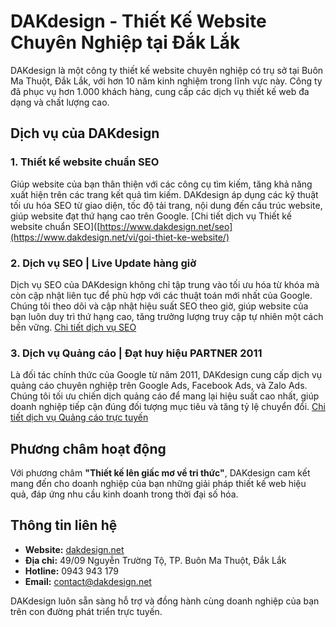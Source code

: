 # DAKdesign - Thiết Kế Website Chuyên Nghiệp tại Đắk Lắk

DAKdesign là một công ty thiết kế website chuyên nghiệp có trụ sở tại Buôn Ma Thuột, Đắk Lắk, với hơn 10 năm kinh nghiệm trong lĩnh vực này. Công ty đã phục vụ hơn 1.000 khách hàng, cung cấp các dịch vụ thiết kế web đa dạng và chất lượng cao.


## Dịch vụ của DAKdesign

### 1. Thiết kế website chuẩn SEO  
Giúp website của bạn thân thiện với các công cụ tìm kiếm, tăng khả năng xuất hiện trên các trang kết quả tìm kiếm. DAKdesign áp dụng các kỹ thuật tối ưu hóa SEO từ giao diện, tốc độ tải trang, nội dung đến cấu trúc website, giúp website đạt thứ hạng cao trên Google.
[Chi tiết dịch vụ Thiết kế website chuẩn SEO]([https://www.dakdesign.net/seo](https://www.dakdesign.net/vi/goi-thiet-ke-website/)

### 2. Dịch vụ SEO | Live Update hàng giờ  
Dịch vụ SEO của DAKdesign không chỉ tập trung vào tối ưu hóa từ khóa mà còn cập nhật liên tục để phù hợp với các thuật toán mới nhất của Google. Chúng tôi theo dõi và cập nhật hiệu suất SEO theo giờ, giúp website của bạn luôn duy trì thứ hạng cao, tăng trưởng lượng truy cập tự nhiên một cách bền vững.
[Chi tiết dịch vụ SEO ](https://www.dakdesign.net/vi/dich-vu/dich-vu-seo/)

### 3. Dịch vụ Quảng cáo | Đạt huy hiệu PARTNER 2011 
Là đối tác chính thức của Google từ năm 2011, DAKdesign cung cấp dịch vụ quảng cáo chuyên nghiệp trên Google Ads, Facebook Ads, và Zalo Ads. Chúng tôi tối ưu chiến dịch quảng cáo để mang lại hiệu suất cao nhất, giúp doanh nghiệp tiếp cận đúng đối tượng mục tiêu và tăng tỷ lệ chuyển đổi.
[Chi tiết dịch vụ Quảng cáo trực tuyến](https://www.dakdesign.net/vi/dich-vu/dich-vu-quang-cao/)


## Phương châm hoạt động

Với phương châm **"Thiết kế lên giấc mơ về tri thức"**, DAKdesign cam kết mang đến cho doanh nghiệp của bạn những giải pháp thiết kế web hiệu quả, đáp ứng nhu cầu kinh doanh trong thời đại số hóa.

## Thông tin liên hệ

- **Website:** [dakdesign.net](https://www.dakdesign.net/)  
- **Địa chỉ:** 49/09 Nguyễn Trường Tộ, TP. Buôn Ma Thuột, Đắk Lắk  
- **Hotline:** 0943 943 179  
- **Email:** contact@dakdesign.net  

DAKdesign luôn sẵn sàng hỗ trợ và đồng hành cùng doanh nghiệp của bạn trên con đường phát triển trực tuyến.

